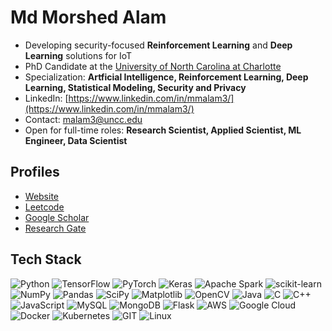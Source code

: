 # Md Morshed Alam
- Developing security-focused **Reinforcement Learning** and **Deep Learning** solutions for IoT
- PhD Candidate at the [University of North Carolina at Charlotte](https://www.charlotte.edu/)
- Specialization: **Artficial Intelligence, Reinforcement Learning, Deep Learning, Statistical Modeling, Security and Privacy**
- LinkedIn: [https://www.linkedin.com/in/mmalam3/](https://www.linkedin.com/in/mmalam3/)
- Contact: [malam3@uncc.edu](mailto:https://www.linkedin.com/in/mmalam3/)
- Open for full-time roles: **Research Scientist, Applied Scientist, ML Engineer, Data Scientist** 

## Profiles
- [Website](https://webpages.charlotte.edu/malam3/)
- [Leetcode](https://leetcode.com/kayanmorshed/)
- [Google Scholar](https://scholar.google.com/citations?user=KxSPoa4AAAAJ&hl=en)
- [Research Gate](https://www.researchgate.net/profile/Md-Morshed-Alam-2)

## Tech Stack
![Python](https://img.shields.io/badge/python-3670A0?style=plastic&logo=python&logoColor=ffdd54)
![TensorFlow](https://img.shields.io/badge/TensorFlow-%23FF6F00.svg?style=plastic&logo=TensorFlow&logoColor=white)
![PyTorch](https://img.shields.io/badge/PyTorch-%23EE4C2C.svg?style=plastic&logo=PyTorch&logoColor=white)
![Keras](https://img.shields.io/badge/Keras-%23D00000.svg?style=plastic&logo=Keras&logoColor=white) 
![Apache Spark](https://img.shields.io/badge/Apache%20Spark-FDEE21?style=plastic&logo=apachespark&logoColor=black)
![scikit-learn](https://img.shields.io/badge/scikit--learn-%23F7931E.svg?style=plastic&logo=scikit-learn&logoColor=white) 
![NumPy](https://img.shields.io/badge/numpy-%23013243.svg?style=plastic&logo=numpy&logoColor=white) 
![Pandas](https://img.shields.io/badge/pandas-%23150458.svg?style=plastic&logo=pandas&logoColor=white) 
![SciPy](https://img.shields.io/badge/SciPy-%230C55A5.svg?style=plastic&logo=scipy&logoColor=%white)
![Matplotlib](https://img.shields.io/badge/Matplotlib-%23326ce5.svg?style=plastic&logo=Matplotlib&logoColor=black)
![OpenCV](https://img.shields.io/badge/opencv-%23white.svg?style=plastic&logo=opencv&logoColor=white)
![Java](https://img.shields.io/badge/java-%23ED8B00.svg?style=plastic&logo=openjdk&logoColor=white)
![C](https://img.shields.io/badge/c-%2300599C.svg?style=plastic&logo=c&logoColor=white) 
![C++](https://img.shields.io/badge/c++-%2300599C.svg?style=plastic&logo=c%2B%2B&logoColor=white) 
![JavaScript](https://img.shields.io/badge/javascript-%23323330.svg?style=plastic&logo=javascript&logoColor=%23F7DF1E) 
![MySQL](https://img.shields.io/badge/mysql-%2300f.svg?style=plastic&logo=mysql&logoColor=white) 
![MongoDB](https://img.shields.io/badge/MongoDB-%234ea94b.svg?style=plastic&logo=mongodb&logoColor=white) 
![Flask](https://img.shields.io/badge/flask-%23000.svg?style=plastic&logo=flask&logoColor=white) 
![AWS](https://img.shields.io/badge/AWS-%23FF9900.svg?style=plastic&logo=amazon-aws&logoColor=white) 
![Google Cloud](https://img.shields.io/badge/GoogleCloud-%234285F4.svg?style=plastic&logo=google-cloud&logoColor=white)
![Docker](https://img.shields.io/badge/docker-%230db7ed.svg?style=plastic&logo=docker&logoColor=white)
![Kubernetes](https://img.shields.io/badge/kubernetes-%23326ce5.svg?style=plastic&logo=kubernetes&logoColor=white)
![GIT](https://img.shields.io/badge/Git-fc6d26?style=plastic&logo=git&logoColor=white)
![Linux](https://img.shields.io/badge/Linux-FCC624?style=plastic&logo=linux&logoColor=black)
